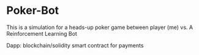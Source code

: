 # Poker-Bot

This is a simulation for a heads-up poker game between player (me) vs. A Reinforcement Learning Bot

Dapp: blockchain/solidity smart contract for payments